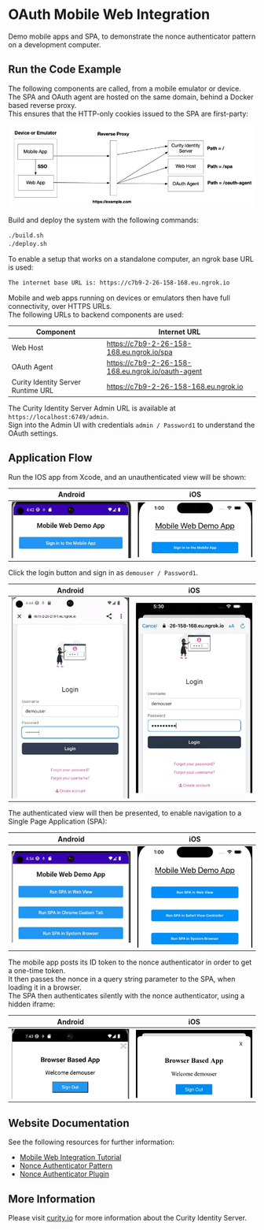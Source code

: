 # OAuth Mobile Web Integration

Demo mobile apps and SPA, to demonstrate the nonce authenticator pattern on a development computer.

## Run the Code Example

The following components are called, from a mobile emulator or device.\
The SPA and OAuth agent are hosted on the same domain, behind a Docker based reverse proxy.\
This ensures that the HTTP-only cookies issued to the SPA are first-party:

![Components](./doc/components.jpg)

Build and deploy the system with the following commands:

```bash
./build.sh
./deploy.sh
```

To enable a setup that works on a standalone computer, an ngrok base URL is used:

```bash
The internet base URL is: https://c7b9-2-26-158-168.eu.ngrok.io
```

Mobile and web apps running on devices or emulators then have full connectivity, over HTTPS URLs.\
The following URLs to backend components are used:

| Component | Internet URL |
| --------- | ------------ |
| Web Host | https://c7b9-2-26-158-168.eu.ngrok.io/spa |
| OAuth Agent | https://c7b9-2-26-158-168.eu.ngrok.io/oauth-agent |
| Curity Identity Server Runtime URL | https://c7b9-2-26-158-168.eu.ngrok.io |

The Curity Identity Server Admin URL is available at `https://localhost:6749/admin`.\
Sign into the Admin UI with credentials `admin / Password1` to understand the OAuth settings.

## Application Flow

Run the IOS app from Xcode, and an unauthenticated view will be shown:

| Android | iOS |
| ------- | --- |
| <img src="./doc/android-app.jpg" /> | <img src="./doc/ios-app.jpg" />

Click the login button and sign in as `demouser / Password1`.

| Android | iOS |
| ------- | --- |
| <img src="./doc/android-login.jpg" /> | <img src="./doc/ios-login.jpg" />

The authenticated view will then be presented, to enable navigation to a Single Page Application (SPA):

| Android | iOS |
| ------- | --- |
| <img src="./doc/android-navigation.jpg" /> | <img src="./doc/ios-navigation.jpg" />

The mobile app posts its ID token to the nonce authenticator in order to get a one-time token.\
It then passes the nonce in a query string parameter to the SPA, when loading it in a browser.\
The SPA then authenticates silently with the nonce authenticator, using a hidden iframe:

| Android | iOS |
| ------- | --- |
| <img src="./doc/android-sso.jpg" /> | <img src="./doc/ios-sso.jpg" />

## Website Documentation

See the following resources for further information:

- [Mobile Web Integration Tutorial](https://curity.io/resources/learn/mobile-web-integration-example)
- [Nonce Authenticator Pattern](https://curity.io/resources/learn/nonce-authenticator-pattern)
- [Nonce Authenticator Plugin](https://github.com/curityio/nonce-authenticator)

## More Information

Please visit [curity.io](https://curity.io/) for more information about the Curity Identity Server.
